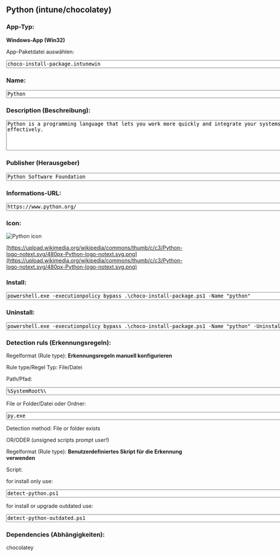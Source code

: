 ## Python (intune/chocolatey)

### App-Typ: 

__Windows-App (Win32)__

App-Paketdatei auswählen:

<textarea name="app"  rows="1" cols="100">
choco-install-package.intunewin</textarea>


### Name:

<textarea name="name"  rows="1" cols="100">
Python</textarea>

### Description (Beschreibung):

<textarea name="description"  rows="5" cols="100">
Python is a programming language that lets you work more quickly and integrate your systems more effectively.
</textarea>

### Publisher (Herausgeber)

<textarea name="publisher"  rows="1" cols="100">
Python Software Foundation</textarea>


### Informations-URL:

<textarea name="ifno"  rows="1" cols="100">
https://www.python.org/</textarea>

### Icon: 

![Python icon](https://upload.wikimedia.org/wikipedia/commons/thumb/c/c3/Python-logo-notext.svg/120px-Python-logo-notext.svg.png)

[https://upload.wikimedia.org/wikipedia/commons/thumb/c/c3/Python-logo-notext.svg/480px-Python-logo-notext.svg.png](https://upload.wikimedia.org/wikipedia/commons/thumb/c/c3/Python-logo-notext.svg/480px-Python-logo-notext.svg.png)

### Install:

<textarea name="install"  rows="1" cols="100">
powershell.exe -executionpolicy bypass .\choco-install-package.ps1 -Name "python"</textarea>


### Uninstall:

<textarea name="uninstall"  rows="1" cols="100">
powershell.exe -executionpolicy bypass .\choco-install-package.ps1 -Name "python" -Uninstall</textarea>


### Detection ruls (Erkennungsregeln):

Regelformat (Rule type): __Erkennungsregeln manuell konfigurieren__

Rule type/Regel Typ: File/Datei

Path/Pfad:

<textarea name="filepath"  rows="1" cols="100">
%SystemRoot%\</textarea>


File or Folder/Datei oder Ordner: 

<textarea name="filename"  rows="1" cols="100">py.exe</textarea>

Detection method: File or folder exists


OR/ODER (unsigned scripts prompt user!)

Regelformat (Rule type): __Benutzerdefiniertes Skript für die Erkennung verwenden__

Script:

for install only use:

<textarea name="detectionscript"  rows="1" cols="100">
detect-python.ps1</textarea>

for install or upgrade outdated use:

<textarea name="detectionscript2"  rows="1" cols="100">
detect-python-outdated.ps1</textarea>

### Dependencies (Abhängigkeiten):

chocolatey